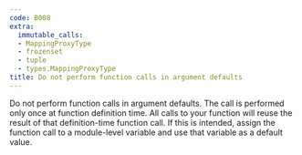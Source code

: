 ```yaml
---
code: B008
extra:
  immutable_calls:
  - MappingProxyType
  - frozenset
  - tuple
  - types.MappingProxyType
title: Do not perform function calls in argument defaults
---
```


Do not perform function calls in argument defaults.  The call is performed only once at function definition time. All calls to your function will reuse the result of that definition-time function call.  If this is intended, assign the function call to a module-level variable and use that variable as a default value.
